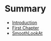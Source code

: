 # Summary

* [Introduction](README.md)
* [First Chapter](chapter1.md)
* [SmoothLookAt](smoothlookat.md)

